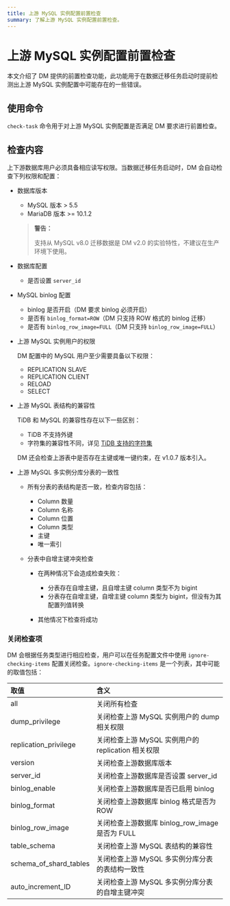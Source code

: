 ```yaml
---
title: 上游 MySQL 实例配置前置检查
summary: 了解上游 MySQL 实例配置前置检查。
---
```


# 上游 MySQL 实例配置前置检查

本文介绍了 DM 提供的前置检查功能，此功能用于在数据迁移任务启动时提前检测出上游 MySQL 实例配置中可能存在的一些错误。

## 使用命令

`check-task` 命令用于对上游 MySQL 实例配置是否满足 DM 要求进行前置检查。

## 检查内容

上下游数据库用户必须具备相应读写权限。当数据迁移任务启动时，DM 会自动检查下列权限和配置：

+ 数据库版本

    - MySQL 版本 > 5.5
    - MariaDB 版本 >= 10.1.2

    > **警告：**
    >
    > 支持从 MySQL v8.0 迁移数据是 DM v2.0 的实验特性，不建议在生产环境下使用。

+ 数据库配置

    - 是否设置 `server_id`

+ MySQL binlog 配置

    - binlog 是否开启（DM 要求 binlog 必须开启）
    - 是否有 `binlog_format=ROW`（DM 只支持 ROW 格式的 binlog 迁移）
    - 是否有 `binlog_row_image=FULL`（DM 只支持 `binlog_row_image=FULL`）

+ 上游 MySQL 实例用户的权限

    DM 配置中的 MySQL 用户至少需要具备以下权限：

    - REPLICATION SLAVE
    - REPLICATION CLIENT
    - RELOAD
    - SELECT

+ 上游 MySQL 表结构的兼容性

    TiDB 和 MySQL 的兼容性存在以下一些区别：

    - TiDB 不支持外键
    - 字符集的兼容性不同，详见 [TiDB 支持的字符集](https://pingcap.com/docs-cn/dev/reference/sql/character-set/)

    DM 还会检查上游表中是否存在主键或唯一键约束，在 v1.0.7 版本引入。

+ 上游 MySQL 多实例分库分表的一致性

    + 所有分表的表结构是否一致，检查内容包括：

        - Column 数量
        - Column 名称
        - Column 位置
        - Column 类型
        - 主键
        - 唯一索引

    + 分表中自增主键冲突检查

        - 在两种情况下会造成检查失败：

            - 分表存在自增主键，且自增主键 column 类型不为 bigint
            - 分表存在自增主键，自增主键 column 类型为 bigint，但没有为其配置列值转换

        - 其他情况下检查将成功

### 关闭检查项

DM 会根据任务类型进行相应检查，用户可以在任务配置文件中使用 `ignore-checking-items` 配置关闭检查。`ignore-checking-items` 是一个列表，其中可能的取值包括：

| 取值   | 含义   |
| :----  | :-----|
| all | 关闭所有检查 |
| dump_privilege | 关闭检查上游 MySQL 实例用户的 dump 相关权限 |
| replication_privilege | 关闭检查上游 MySQL 实例用户的 replication 相关权限 |
| version | 关闭检查上游数据库版本 |
| server_id | 关闭检查上游数据库是否设置 server_id |
| binlog_enable | 关闭检查上游数据库是否已启用 binlog |
| binlog_format | 关闭检查上游数据库 binlog 格式是否为 ROW |
| binlog_row_image | 关闭检查上游数据库 binlog_row_image 是否为 FULL|
| table_schema | 关闭检查上游 MySQL 表结构的兼容性 |
| schema_of_shard_tables | 关闭检查上游 MySQL 多实例分库分表的表结构一致性 |
| auto_increment_ID | 关闭检查上游 MySQL 多实例分库分表的自增主键冲突 |
